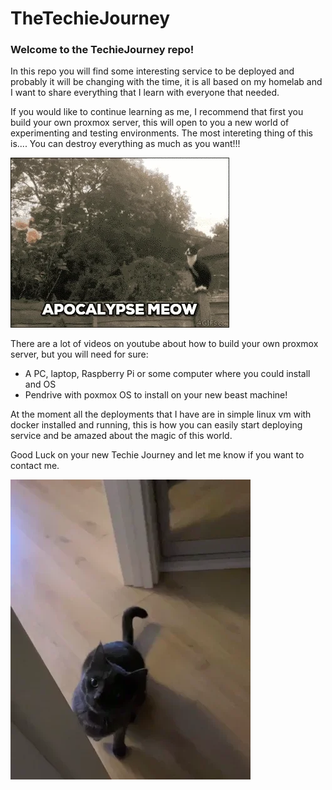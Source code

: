 # TheTechieJourney

### Welcome to the TechieJourney repo! 
In this repo you will find some interesting service to be deployed and probably it will be changing with the time, it is all based on my homelab and I want to share everything that I learn with everyone that needed.

If you would like to continue learning as me, I recommend that first you build your own proxmox server, this will open to you a new world of experimenting and testing environments. The most intereting thing of this is.... You can destroy everything as much as you want!!!


![](https://github.com/FictionFics/TheTechieJourney/blob/main/funnygifs/giphy2.gif)

There are a lot of videos on youtube about how to build your own proxmox server, but you will need for sure:
- A PC, laptop, Raspberry Pi or some computer where you could install and OS
- Pendrive with poxmox OS to install on your new beast machine!

At the moment all the deployments that I have are in simple linux vm with docker installed and running, this is how you can easily start deploying service and be amazed about the magic of this world.

Good Luck on your new Techie Journey and let me know if you want to contact me.


![](https://github.com/FictionFics/TheTechieJourney/blob/main/funnygifs/giphy.gif)